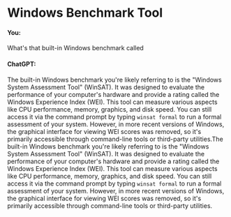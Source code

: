 # Windows Benchmark Tool

#### You:
What's that built-in Windows benchmark called

#### ChatGPT:
The built-in Windows benchmark you're likely referring to is the "Windows System Assessment Tool" (WinSAT). It was designed to evaluate the performance of your computer's hardware and provide a rating called the Windows Experience Index (WEI). This tool can measure various aspects like CPU performance, memory, graphics, and disk speed. You can still access it via the command prompt by typing `winsat formal` to run a formal assessment of your system. However, in more recent versions of Windows, the graphical interface for viewing WEI scores was removed, so it's primarily accessible through command-line tools or third-party utilities.The built-in Windows benchmark you're likely referring to is the "Windows System Assessment Tool" (WinSAT). It was designed to evaluate the performance of your computer's hardware and provide a rating called the Windows Experience Index (WEI). This tool can measure various aspects like CPU performance, memory, graphics, and disk speed. You can still access it via the command prompt by typing `winsat formal` to run a formal assessment of your system. However, in more recent versions of Windows, the graphical interface for viewing WEI scores was removed, so it's primarily accessible through command-line tools or third-party utilities.
